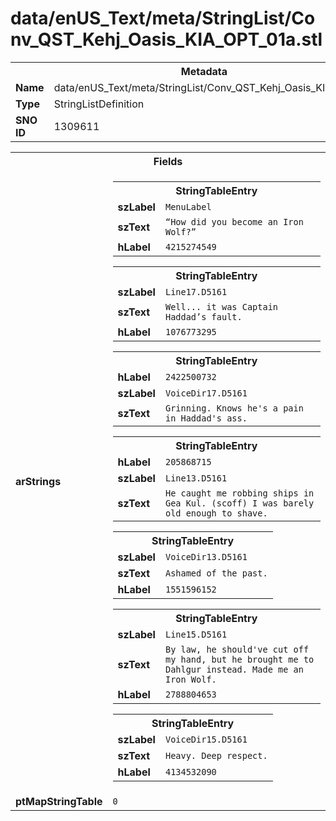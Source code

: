 <h1>data/enUS_Text/meta/StringList/Conv_QST_Kehj_Oasis_KIA_OPT_01a.stl</h1><table><tr><th colspan="100%">Metadata</th></tr><tr><td><b>Name</b></td><td>data/enUS_Text/meta/StringList/Conv_QST_Kehj_Oasis_KIA_OPT_01a.stl</td></tr><tr><td><b>Type</b></td><td>StringListDefinition</td></tr><tr><td><b>SNO ID</b></td><td>1309611</td></tr></table>

<table><tr><th colspan="100%">Fields</th></tr><tr><td><b>arStrings</b></td><td><table><tr><th colspan="100%">StringTableEntry</th></tr><tr><td><b>szLabel</b></td><td><code>MenuLabel</code></td></tr><tr><td><b>szText</b></td><td><code>“How did you become an Iron Wolf?”</code></td></tr><tr><td><b>hLabel</b></td><td><code>4215274549</code></td></tr></table>


<table><tr><th colspan="100%">StringTableEntry</th></tr><tr><td><b>szLabel</b></td><td><code>Line17.D5161</code></td></tr><tr><td><b>szText</b></td><td><code>Well... it was Captain Haddad’s fault.</code></td></tr><tr><td><b>hLabel</b></td><td><code>1076773295</code></td></tr></table>


<table><tr><th colspan="100%">StringTableEntry</th></tr><tr><td><b>hLabel</b></td><td><code>2422500732</code></td></tr><tr><td><b>szLabel</b></td><td><code>VoiceDir17.D5161</code></td></tr><tr><td><b>szText</b></td><td><code>Grinning. Knows he's a pain in Haddad's ass.</code></td></tr></table>


<table><tr><th colspan="100%">StringTableEntry</th></tr><tr><td><b>hLabel</b></td><td><code>205868715</code></td></tr><tr><td><b>szLabel</b></td><td><code>Line13.D5161</code></td></tr><tr><td><b>szText</b></td><td><code>He caught me robbing ships in Gea Kul. (scoff) I was barely old enough to shave.</code></td></tr></table>


<table><tr><th colspan="100%">StringTableEntry</th></tr><tr><td><b>szLabel</b></td><td><code>VoiceDir13.D5161</code></td></tr><tr><td><b>szText</b></td><td><code>Ashamed of the past.</code></td></tr><tr><td><b>hLabel</b></td><td><code>1551596152</code></td></tr></table>


<table><tr><th colspan="100%">StringTableEntry</th></tr><tr><td><b>szLabel</b></td><td><code>Line15.D5161</code></td></tr><tr><td><b>szText</b></td><td><code>By law, he should've cut off my hand, but he brought me to Dahlgur instead. Made me an Iron Wolf.</code></td></tr><tr><td><b>hLabel</b></td><td><code>2788804653</code></td></tr></table>


<table><tr><th colspan="100%">StringTableEntry</th></tr><tr><td><b>szLabel</b></td><td><code>VoiceDir15.D5161</code></td></tr><tr><td><b>szText</b></td><td><code>Heavy. Deep respect.</code></td></tr><tr><td><b>hLabel</b></td><td><code>4134532090</code></td></tr></table>


</td></tr><tr><td><b>ptMapStringTable</b></td><td><code>0</code></td></tr></table>

